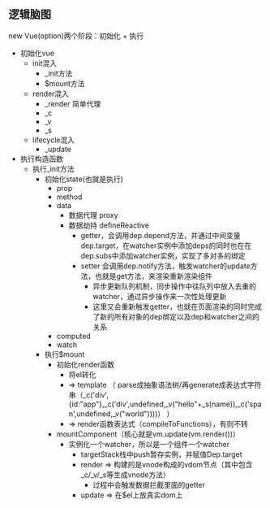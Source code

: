 ## 逻辑脑图
new Vue(option)两个阶段：初始化 + 执行
  - 初始化vue
    - init混入
      - _init方法
      - $mount方法
    - render混入
      - _render 简单代理
      - _c
      - _v
      - _s
    - lifecycle混入
      - _update
  - 执行构造函数
    - 执行_init方法
      - 初始化state(也就是执行)
        - prop
        - method
        - data
          - 数据代理 proxy
          - 数据劫持 defineReactive
            - getter，会调用dep.depend方法，并通过中间变量dep.target，在watcher实例中添加deps的同时也在在dep.subs中添加watcher实例，实现了多对多的绑定
            - setter 会调用dep.notify方法，触发watcher的update方法，也就是get方法，来渲染重新渲染组件
              - 异步更新队列机制，同步操作中往队列中放入去重的watcher，通过异步操作来一次性处理更新
              - 这里又会重新触发getter，也就在页面渲染的同时完成了新的所有对象的dep绑定以及dep和watcher之间的关系
        - computed
        - watch
      - 执行$mount
        - 初始化render函数
          - 将el转化
          - => template （ parse成抽象语法树/再generate成表达式字符串（_c('div',{id:"app"},_c('div',undefined,_v("hello"+_s(name)),_c('span',undefined,_v("world"))))） ）
          - => render函数表达式（compileToFunctions），有则不转
        - mountComponent（核心就是vm.update(vm.render())）
          - 实例化一个watcher，所以是一个组件一个watcher
            - targetStack栈中push暂存实例，并赋值Dep.target
            - render => 构建的是vnode构成的vdom节点（其中包含_c/_v/_s等生成vnode方法）
              - 过程中会触发数据拦截里面的getter
            - update => 在$el上放真实dom上

